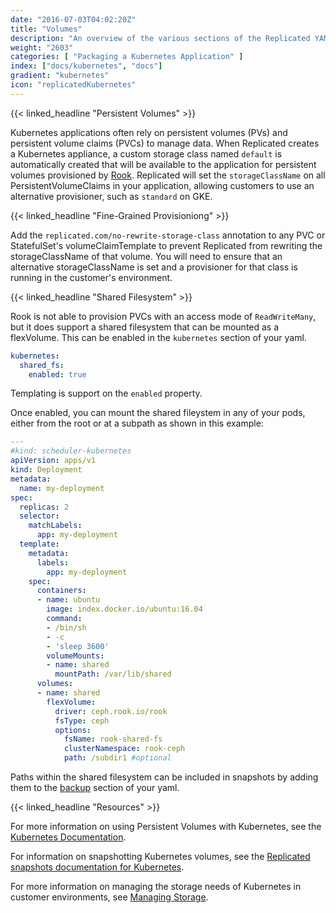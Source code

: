 ```yaml
---
date: "2016-07-03T04:02:20Z"
title: "Volumes"
description: "An overview of the various sections of the Replicated YAML."
weight: "2603"
categories: [ "Packaging a Kubernetes Application" ]
index: ["docs/kubernetes", "docs"]
gradient: "kubernetes"
icon: "replicatedKubernetes"
---
```


{{< linked_headline "Persistent Volumes" >}}

Kubernetes applications often rely on persistent volumes (PVs) and persistent volume claims (PVCs) to manage data.
When Replicated creates a Kubernetes appliance, a custom storage class named `default` is automatically created that will be available to the application for persistent volumes provisioned by [Rook](https://rook.io).
Replicated will set the `storageClassName` on all PersistentVolumeClaims in your application, allowing customers to use an alternative provisioner, such as `standard` on GKE.

{{< linked_headline "Fine-Grained Provisioniong" >}}

Add the `replicated.com/no-rewrite-storage-class` annotation to any PVC or StatefulSet's volumeClaimTemplate to prevent Replicated from rewriting the storageClassName of that volume. You will need to ensure that an alternative storageClassName is set and a provisioner for that class is running in the customer's environment.

{{< linked_headline "Shared Filesystem" >}}

Rook is not able to provision PVCs with an access mode of `ReadWriteMany`, but it does support a shared filesystem that can be mounted as a flexVolume.
This can be enabled in the `kubernetes` section of your yaml.

```yaml
kubernetes:
  shared_fs:
    enabled: true
```

Templating is support on the `enabled` property.

Once enabled, you can mount the shared fileystem in any of your pods, either from the root or at a subpath as shown in this example:

```yaml
---
#kind: scheduler-kubernetes
apiVersion: apps/v1
kind: Deployment
metadata:
  name: my-deployment
spec:
  replicas: 2
  selector:
    matchLabels:
      app: my-deployment
  template:
    metadata:
      labels:
        app: my-deployment
    spec:
      containers:
      - name: ubuntu
        image: index.docker.io/ubuntu:16.04
        command:
        - /bin/sh
        - -c
        - 'sleep 3600'
        volumeMounts:
        - name: shared
          mountPath: /var/lib/shared
      volumes:
      - name: shared
        flexVolume:
          driver: ceph.rook.io/rook
          fsType: ceph
          options:
            fsName: rook-shared-fs
            clusterNamespace: rook-ceph
            path: /subdir1 #optional
```

Paths within the shared filesystem can be included in snapshots by adding them to the [backup](/docs/snapshots/kubernetes/) section of your yaml.

{{< linked_headline "Resources" >}}

For more information on using Persistent Volumes with Kubernetes, see the [Kubernetes Documentation](https://kubernetes.io/docs/concepts/storage/persistent-volumes/).

For information on snapshotting Kubernetes volumes, see the [Replicated snapshots documentation for Kubernetes](/docs/snapshots/kubernetes/).

For more information on managing the storage needs of Kubernetes in customer environments, see [Managing Storage](/docs/kubernetes/customer-installations/managing-storage/).
